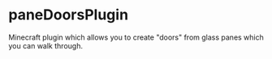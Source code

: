 # paneDoorsPlugin
Minecraft plugin which allows you to create "doors" from glass panes which you can walk through.
